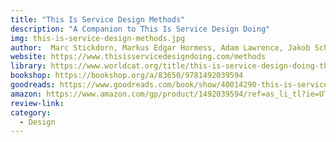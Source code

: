 ```yaml
---
title: "This Is Service Design Methods"
description: "A Companion to This Is Service Design Doing"
img: this-is-service-design-methods.jpg
author:  Marc Stickdorn, Markus Edgar Hormess, Adam Lawrence, Jakob Schneider
website: https://www.thisisservicedesigndoing.com/methods
library: https://www.worldcat.org/title/this-is-service-design-doing-the-methods-companion/oclc/1033784420?loc=
bookshop: https://bookshop.org/a/83650/9781492039594
goodreads: https://www.goodreads.com/book/show/40014290-this-is-service-design-methods
amazon: https://www.amazon.com/gp/product/1492039594/ref=as_li_tl?ie=UTF8&tag=govfresh-20&camp=1789&creative=9325&linkCode=as2&creativeASIN=1492039594&linkId=79f9749effc53793c3461343f67bd08a
review-link: 
category:
  - Design
---
```


